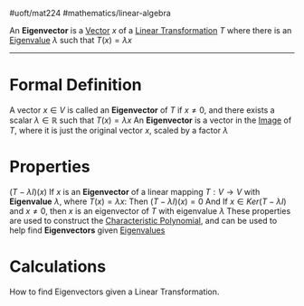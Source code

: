 #uoft/mat224 #mathematics/linear-algebra 

An **Eigenvector** is a [Vector](../MAT223%20Notes/Vector.md) $x$ of a [Linear Transformation](../MAT223%20Notes/Linear%20Transformation.md) $T$ where there is an [Eigenvalue](../MAT334/MAT334%20Notes/Eigenvalue.md) $\lambda$ such that $T(x)=\lambda x$

---
# Formal Definition

A vector $x\in V$ is called an **Eigenvector** of $T$ if $x\neq 0$, and there exists a scalar $\lambda \in \mathbb{R}$ such that $T(x)=\lambda x$ 
	An **Eigenvector** is a vector in the [Image](../MAT223%20Notes/Image.md) of $T$, where it is just the original vector $x$, scaled by a factor $\lambda$ 

# Properties
$(T-\lambda I)(x)$
	 If $x$ is an **Eigenvector** of a linear mapping $T:V\rightarrow V$ with **Eigenvalue** $\lambda$, where $T(x)= \lambda x$:
	 Then $(T-\lambda I)(x)=0$
	 And If $x\in  Ker(T-\lambda I)$ and $x\neq 0$, then $x$ is an eigenvector of $T$ with eigenvalue $\lambda$
		 These properties are used to construct the [Characteristic Polynomial](Characteristic%20Polynomial), and can be used to help find **Eigenvectors** given [Eigenvalues](../MAT334/MAT334%20Notes/Eigenvalue.md)

# Calculations
How to find Eigenvectors given a Linear Transformation.